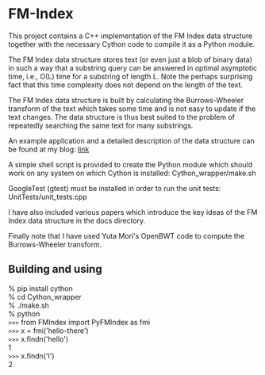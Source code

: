 FM-Index
========

This project contains a C++ implementation of the FM Index data structure together with the necessary Cython code to compile it as a Python module.

The FM Index data structure stores text (or even just a blob of binary data) in such a way that a substring query can be answered in optimal asymptotic time, i.e., O(L) time for a substring of length L. Note the perhaps surprising fact that this time complexity does not depend on the length of the text.

The FM Index data structure is built by calculating the Burrows-Wheeler transform of the text which takes some time and is not easy to update if the text changes. The data structure is thus best suited to the problem of repeatedly searching the same text for many substrings.

An example application and a detailed description of the data structure can be found at my blog:
[link](http://ocfnash.wordpress.com/2014/01/03/dna-of-a-password-disaster/)

A simple shell script is provided to create the Python module which should work on any system on which Cython is installed:
Cython_wrapper/make.sh

GoogleTest (gtest) must be installed in order to run the unit tests:
UnitTests/unit_tests.cpp

I have also included various papers which introduce the key ideas of the FM Index data structure in the docs directory.

Finally note that I have used Yuta Mori's OpenBWT code to compute the Burrows-Wheeler transform.

## Building and using

% pip install cython  
% cd Cython_wrapper  
% ./make.sh  
% python  
`>>>` from FMIndex import PyFMIndex as fmi  
`>>>` x = fmi('hello-there')  
`>>>` x.findn('hello')  
1  
`>>>` x.findn('l')  
2
